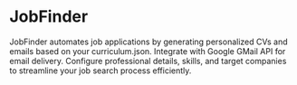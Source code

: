 # JobFinder
JobFinder automates job applications by generating personalized CVs and emails based on your curriculum.json. Integrate with Google GMail API for email delivery. Configure professional details, skills, and target companies to streamline your job search process efficiently.

